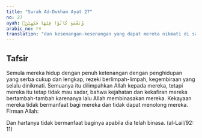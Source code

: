```yaml
---
title: "Surah Ad-Dukhan Ayat 27"
no: 27
ayah: وَّنَعْمَةٍ كَانُوْا فِيْهَا فٰكِهِيْنَۙ 
arabic_no: ٢٧
translation: "dan kesenangan-kesenangan yang dapat mereka nikmati di sana,"
---
```


## Tafsir

Semula mereka hidup dengan penuh ketenangan dengan penghidupan yang serba cukup dan lengkap, rezeki berlimpah-limpah, kegembiraan yang selalu dinikmati. Semuanya itu dilimpahkan Allah kepada mereka, tetapi mereka itu tetap tidak mau sadar, bahwa kejahatan dan kekafiran mereka bertambah-tambah karenanya lalu Allah membinasakan mereka. Kekayaan mereka tidak bermanfaat bagi mereka dan tidak dapat menolong mereka. Firman Allah:

Dan hartanya tidak bermanfaat baginya apabila dia telah binasa. (al-Lail/92: 11)
